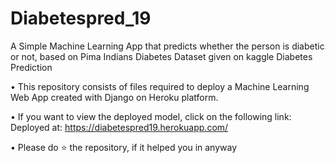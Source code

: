 # Diabetespred_19
A Simple Machine Learning App that predicts whether the person is diabetic or not, based on Pima Indians Diabetes Dataset given on kaggle
Diabetes Prediction 

• This repository consists of files required to deploy a Machine Learning Web App created with Django on Heroku platform.

• If you want to view the deployed model, click on the following link:
Deployed at: https://diabetespred19.herokuapp.com/

• Please do ⭐ the repository, if it helped you in anyway
